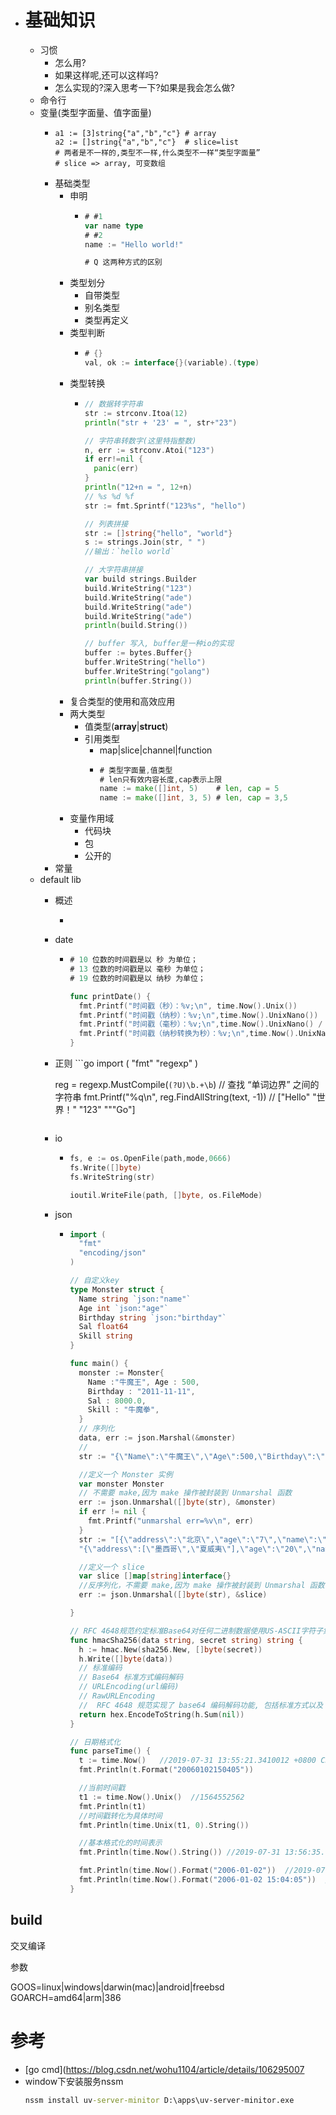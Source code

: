 - # 基础知识
	- 习惯
		- 怎么用?
		- 如果这样呢,还可以这样吗?
		- 怎么实现的?深入思考一下?如果是我会怎么做?
	- 命令行
	- 变量(类型字面量、值字面量)
		- ```
		  a1 := [3]string{"a","b","c"} # array
		  a2 := []string{"a","b","c"}  # slice=list
		  # 两者是不一样的,类型不一样,什么类型不一样“类型字面量”
		  # slice => array, 可变数组
		  ```
		- 基础类型
			- 申明
				- ```go
				  # #1
				  var name type
				  # #2
				  name := "Hello world!"
				  
				  # Q 这两种方式的区别
				  ```
			- 类型划分
				- 自带类型
				- 别名类型
				- 类型再定义
			- 类型判断
				- ```go
				  # {}
				  val, ok := interface{}(variable).(type)
				  ```
			- 类型转换
				- ```go
				  // 数据转字符串
				  str := strconv.Itoa(12)
				  println("str + '23' = ", str+"23")
				  
				  // 字符串转数字(这里特指整数)
				  n, err := strconv.Atoi("123")
				  if err!=nil {
				    panic(err)
				  }
				  println("12+n = ", 12+n)
				  // %s %d %f
				  str := fmt.Sprintf("123%s", "hello")
				  
				  // 列表拼接
				  str := []string{"hello", "world"}
				  s := strings.Join(str, " ")
				  //输出：`hello world`
				  
				  // 大字符串拼接
				  var build strings.Builder
				  build.WriteString("123")
				  build.WriteString("ade")
				  build.WriteString("ade")
				  build.WriteString("ade")
				  println(build.String())
				  
				  // buffer 写入, buffer是一种io的实现
				  buffer := bytes.Buffer{}
				  buffer.WriteString("hello")
				  buffer.WriteString("golang")
				  println(buffer.String())
				  ```
			- 复合类型的使用和高效应用
			- 两大类型
				- 值类型(**array**|**struct**)
				- 引用类型
					- map|slice|channel|function
					- ```go
					  # 类型字面量,值类型
					  # len只有效内容长度,cap表示上限
					  name := make([]int, 5)    # len, cap = 5
					  name := make([]int, 3, 5) # len, cap = 3,5
					  ```
			- 变量作用域
				- 代码块
				- 包
				- 公开的
		- 常量
	- default lib
		- 概述
			- ```
			  ```
		- date
			- ```go
			  # 10 位数的时间戳是以 秒 为单位；
			  # 13 位数的时间戳是以 毫秒 为单位；
			  # 19 位数的时间戳是以 纳秒 为单位；
			  
			  func printDate() {
			    fmt.Printf("时间戳（秒）：%v;\n", time.Now().Unix())
			    fmt.Printf("时间戳（纳秒）：%v;\n",time.Now().UnixNano())
			    fmt.Printf("时间戳（毫秒）：%v;\n",time.Now().UnixNano() / 1e6)
			    fmt.Printf("时间戳（纳秒转换为秒）：%v;\n",time.Now().UnixNano() / 1e9)
			  }
			  ```
		- 正则
		  			```go
		  import (
		     "fmt"
		     "regexp"
		  )
		  
		  reg = regexp.MustCompile(`(?U)\b.+\b`)          // 查找 “单词边界” 之间的字符串
		  fmt.Printf("%q\n", reg.FindAllString(text, -1)) // ["Hello" "世界！" "123" """Go"]
		  ```
		- io
			- ```go
			  fs, e := os.OpenFile(path,mode,0666)
			  fs.Write([]byte)
			  fs.WriteString(str)
			  
			  ioutil.WriteFile(path, []byte, os.FileMode)
			  ```
		- json
			- ```go
			  import (
			    "fmt"
			    "encoding/json"
			  )
			  
			  // 自定义key
			  type Monster struct {
			    Name string `json:"name"`
			    Age int `json:"age"`
			    Birthday string `json:"birthday"`
			    Sal float64
			    Skill string
			  }
			  
			  func main() {
			    monster := Monster{
			      Name :"牛魔王", Age : 500,
			      Birthday : "2011-11-11",
			      Sal : 8000.0,
			      Skill : "牛魔拳",
			    }
			    // 序列化
			    data, err := json.Marshal(&monster)
			    // 
			    str := "{\"Name\":\"牛魔王\",\"Age\":500,\"Birthday\":\"2011-11-11\",\"Sal\":8000,\"Skill\":\"牛魔拳\"}"
			  
			    //定义一个 Monster 实例
			    var monster Monster
			    // 不需要 make,因为 make 操作被封装到 Unmarshal 函数
			    err := json.Unmarshal([]byte(str), &monster)
			    if err != nil {
			      fmt.Printf("unmarshal err=%v\n", err)
			    }
			    str := "[{\"address\":\"北京\",\"age\":\"7\",\"name\":\"jack\"}," +
			    "{\"address\":[\"墨西哥\",\"夏威夷\"],\"age\":\"20\",\"name\":\"tom\"}]"
			  
			    //定义一个 slice
			    var slice []map[string]interface{}
			    //反序列化，不需要 make,因为 make 操作被封装到 Unmarshal 函数
			    err := json.Unmarshal([]byte(str), &slice)
			  
			  }
			  
			  // RFC 4648规范约定标准Base64对任何二进制数据使用US-ASCII字符子集进行编码，字符包括：A-Z, a-z, 0-9, +, and / 。
			  func hmacSha256(data string, secret string) string {
			    h := hmac.New(sha256.New, []byte(secret))
			    h.Write([]byte(data))
			    // 标准编码
			    // Base64 标准方式编码解码
			    // URLEncoding(url编码)
			    // RawURLEncoding
			    //  RFC 4648 规范实现了 base64 编码解码功能, 包括标准方式以及 URL / 文件名称安全方式编码。本文通过示例演示如何编码和解码。
			    return hex.EncodeToString(h.Sum(nil))
			  }
			  
			  // 日期格式化
			  func parseTime() {
			    t := time.Now()   //2019-07-31 13:55:21.3410012 +0800 CST m=+0.006015601
			    fmt.Println(t.Format("20060102150405"))
			  
			    //当前时间戳
			    t1 := time.Now().Unix()  //1564552562
			    fmt.Println(t1)
			    //时间戳转化为具体时间
			    fmt.Println(time.Unix(t1, 0).String())
			  
			    //基本格式化的时间表示
			    fmt.Println(time.Now().String()) //2019-07-31 13:56:35.7766729 +0800 CST m=+0.005042501
			  
			    fmt.Println(time.Now().Format("2006-01-02"))  //2019-07-31
			    fmt.Println(time.Now().Format("2006-01-02 15:04:05"))  //2019-07-31 13:57:52
			  }
			  ```
## build

交叉编译

参数

GOOS=linux|windows|darwin(mac)|android|freebsd
GOARCH=amd64|arm|386
# 参考
- [go cmd](https://blog.csdn.net/wohu1104/article/details/106295007
- window下安装服务nssm
  ```bat
  nssm install uv-server-minitor D:\apps\uv-server-minitor.exe
  ```